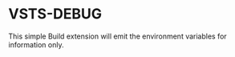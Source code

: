 # VSTS-DEBUG

This simple Build extension will emit the environment variables for information only.



